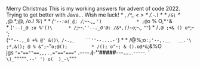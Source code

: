 
Merry Christmas 
This is my working answers for advent of code 2022. Trying to get better with Java... 
Wish me luck!
                       *             ,
                                   _/^\_
                                  <     >
                 *                 /.-.\         *
                          *        `/&\`                   *
                                  ,@.*;@,
                                 /_o.I %_\    *
                    *           (`'--:o(_@;
                               /`;--.,__ `')             *
                              ;@`o % O,*`'`&\
                        *    (`'--)_@ ;o %'()\      *
                             /`;--._`''--._O'@;
                            /&*,()~o`;-.,_ `""`)
                 *          /`,@ ;+& () o*`;-';\
                           (`""--.,_0 +% @' &()\
                           /-.,_    ``''--....-'`)  *
                      *    /@%;o`:;'--,.__   __.'\
                          ;*,&(); @ % &^;~`"`o;@();         *
                          /(); o^~; & ().o@*&`;&%O\
                    jgs   `"="==""==,,,.,="=="==="`
                       __.----.(\-''#####---...___...-----._
                     '`         \)_`"""""`
                             .--' ')
                           o(  )_-\
                                 `"""` `